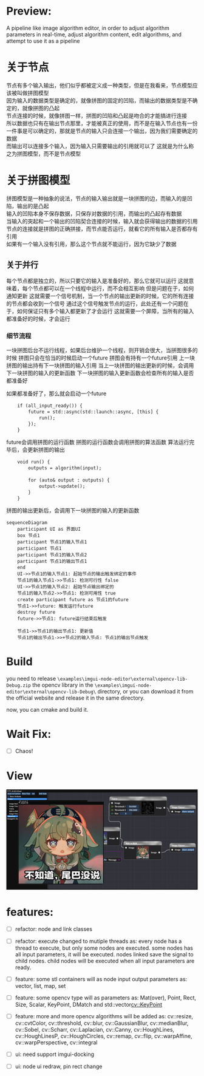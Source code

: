 # Preview: 
A pipeline like image algorithm editor, in order to adjust algorithm parameters in real-time, adjust algorithm content, edit algorithms, and attempt to use it as a pipeline

# 关于节点

节点有多个输入输出，他们似乎都被定义成一种类型，但是在我看来，节点模型应该被叫做拼图模型  
因为输入的数据类型是确定的，就像拼图的固定的凹陷，而输出的数据类型是不确定的，就像拼图的凸起  
节点连接的时候，就像拼图一样，拼图的凹陷和凸起是吻合的才能搞进行连接  
所以数据也只有在输出节点那里，才能被真正的使用，而不是在输入节点也有一份  
一件事是可以确定的，那就是节点的输入只会连接一个输出，因为我们需要确定的数据   
而输出可以连接多个输入，因为输入只需要输出的引用就可以了
这就是为什么称之为拼图模型，而不是节点模型

# 关于拼图模型

拼图模型是一种抽象的说法，节点的输入输出就是一块拼图的边，而输入的是凹陷，输出的是凸起  
输入的凹陷本身不保存数据，只保存对数据的引用，而输出的凸起存有数据   
当输入的突起和一个输出的凹陷契合连接的时候，输入就会获得输出的数据的引用   
节点的连接就是拼图的正确拼接，而节点能否运行，就看它的所有输入是否都存有引用   
如果有一个输入没有引用，那么这个节点就不能运行，因为它缺少了数据

## 关于并行

每个节点都是独立的，所以只要它的输入是准备好的，那么它就可以运行
这就意味着，每个节点都可以在一个线程中运行，而不会相互影响
但是问题在于，如何通知更新
这就需要一个信号机制，当一个节点的输出更新的时候，它的所有连接的节点都会收到一个信号
通过这个信号触发节点的运行，此处还有一个问题在于，如何保证只有多个输入都更新了才会运行
这就需要一个屏障，当所有的输入都准备好的时候，才会运行

### 细节流程

一块拼图后台不运行线程，如果后台维护一个线程，则开销会很大，当拼图很多的时候
拼图只会在恰当的时候启动一个future
拼图会有持有一个future引用
上一块拼图的输出持有下一块拼图的输入引用
当上一块拼图的输出更新的时候，会调用下一块拼图的输入的更新函数
下一块拼图的输入更新函数会检查所有的输入是否都准备好

如果都准备好了，那么就会启动一个future
```
    if (all_input_ready()) {
        future = std::async(std::launch::async, [this] {
            run();
        });
    }
```
future会调用拼图的运行函数
拼图的运行函数会调用拼图的算法函数
算法运行完毕后，会更新拼图的输出
```
    void run() {
        outputs = algorithm(input);

        for (auto& output : outputs) {
            output->update();
        }
    }
```
拼图的输出更新后，会调用下一块拼图的输入的更新函数

``` mermaid
sequenceDiagram
    participant UI as 界面UI
    box 节点1
    participant 节点1的输入节点1
    participant 节点1
    participant 节点1的输入节点2
    participant 节点1的输出节点1
    end
    UI->>节点1的输入节点1: 起始节点的输出触发绑定的事件
    节点1的输入节点1->>节点1: 检测可行性 false
    UI->>节点1的输入节点2: 起始节点输出绑定的
    节点1的输入节点2->>节点1: 检测可用性 true
    create participant future as 节点1的future
    节点1->>future: 触发运行future
    destroy future
    future->>节点1: future运行结束后触发
    
    节点1->>节点1的输出节点1: 更新值
    节点1的输出节点1->>+节点2的输入节点: 节点1的输出节点触发

```




# Build

you need to release `\examples\imgui-node-editor\external\opencv-lib-Debug.zip` the opencv library in the `\examples\imgui-node-editor\external\opencv-lib-Debug\` directory, or you can download it from the official website and release it in the same directory.

now, you can cmake and build it.

# Wait Fix:
- [ ] Chaos!

# View

![预览图](doc/image.png)

# features:

- [ ] refactor: node and link classes 
- [ ] refactor: execute changed to mutiple threads
    as: every node has a thread to execute, but only some nodes are executed. 
        some nodes has all input parameters, it will be executed.
        nodes linked save the signal to child nodes.
        child nodes will be executed when all input parameters are ready.
- [ ] feature: some stl containers will as node input output parameters
    as: vector, list, map, set
- [ ] feature: some opencv type will as parameters
    as: Mat(over), Point, Rect, Size, Scalar, KeyPoint, DMatch
        and std::vector<cv::KeyPoint>
- [ ] feature: more and more opencv algorithms will be added
    as: cv::resize, cv::cvtColor, cv::threshold, cv::blur, cv::GaussianBlur, cv::medianBlur, cv::Sobel, cv::Scharr, cv::Laplacian, cv::Canny, cv::HoughLines, cv::HoughLinesP, cv::HoughCircles, cv::remap, cv::flip, cv::warpAffine, cv::warpPerspective, cv::integral
- [ ] ui: need support imgui-docking
- [ ] ui: node ui redraw, pin rect change

